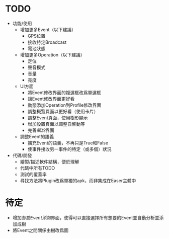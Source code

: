 TODO
=====
* 功能/使用
	* 增加更多Event（以下建議）
		* GPS位置
		* 接收特定Broadcast
		* 電池狀態
	* 增加更多Operation（以下建議）
		* 定位
		* 聲音模式
		* 音量
		* 亮度
	* UI方面
		* 將Event修改界面的複選框改爲單選框
		* 讓Event修改界面更好看
		* 動態添加Operation到Profile修改界面
		* 調整概覽頁面以更好看（使用卡片）
		* 調整Event頁面，使用樹形顯示
		* 增加設置頁面以調整自啓動等
		* 完善*關於*界面
	* 調整Event的語義
		* 擴充Event的語義，不再只是True和False
		* 使事件接收另一事件的特定（或多個）狀況
* 代碼/開發
	* 繪製/描述軟件結構，便於理解
	* 代碼中所有TODO
	* 測試的覆蓋率
	* 尋找方法將Plugin改爲單獨的apk，而非集成在Easer主體中

待定
=======
* 增加*智能Event添加*界面，使得可以直接選擇所有想要的Event並自動分析並添加成樹
* 將Event之間關係由樹改爲圖
